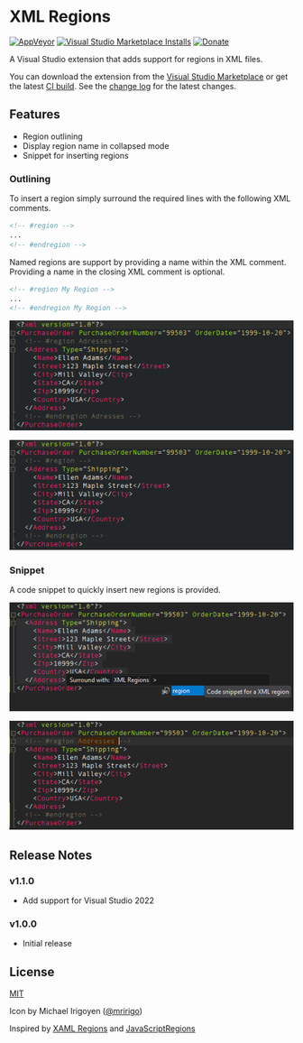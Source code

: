 # XML Regions

[![AppVeyor](https://img.shields.io/appveyor/ci/tobiashein/XmlRegions.png?logo=appveyor)](https://ci.appveyor.com/project/tobiashein/xmlregions)
[![Visual Studio Marketplace Installs](https://img.shields.io/visual-studio-marketplace/i/TobiasHein.XmlRegions.png?logo=visualstudiocode)](https://marketplace.visualstudio.com/items?itemName=TobiasHein.XmlRegions)
[![Donate](https://img.shields.io/badge/donate-paypal-brightgreen.png?logo=paypal)](https://paypal.me/niehsaibot)

A Visual Studio extension that adds support for regions in XML files.

You can download the extension from the [Visual Studio Marketplace](https://marketplace.visualstudio.com/items?itemName=TobiasHein.XmlRegions) or get the latest [CI build](https://ci.appveyor.com/project/tobiashein/xmlregions/build/artifacts). 
See the [change log](https://github.com/tobiashein/XmlRegions/blob/master/CHANGELOG.md) for the latest changes.

## Features

- Region outlining
- Display region name in collapsed mode
- Snippet for inserting regions

### Outlining

To insert a region simply surround the required lines with the following XML comments.

```xml
<!-- #region -->
...
<!-- #endregion -->
```

Named regions are support by providing a name within the XML comment. Providing a name in the closing XML comment is optional.

```xml
<!-- #region My Region -->
...
<!-- #endregion My Region -->
```
 
![Named region example](assets/named_region.gif)

![Unnamed region example](assets/unnamed_region.gif)

### Snippet

A code snippet to quickly insert new regions is provided.

![Snippet example 1](assets/snippet01.png)

![Snippet example 2](assets/snippet02.png)

## Release Notes

### v1.1.0

- Add support for Visual Studio 2022

### v1.0.0

- Initial release

## License

[MIT](https://github.com/tobiashein/XmlRegions/blob/master/LICENSE)

Icon by Michael Irigoyen ([@mririgo](http://twitter.com/mririgo))

Inspired by [XAML Regions](https://marketplace.visualstudio.com/items?itemName=JacobJohnston.XAMLRegions) and [JavaScriptRegions](https://marketplace.visualstudio.com/items?itemName=MadsKristensen.JavaScriptRegions)
